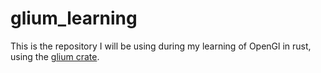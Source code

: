 # glium_learning

This is the repository I will be using during my learning of OpenGl in rust, using the [glium crate](https://github.com/glium/glium).